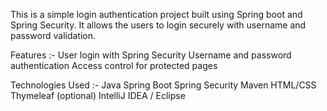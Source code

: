 This is a simple login authentication project built using Spring boot and Spring Security. It allows the  users to login securely with username and password validation.

Features :-
User login with Spring Security
Username and password authentication
Access control for protected pages

Technologies Used :- 
Java
Spring Boot
Spring Security
Maven
HTML/CSS
Thymeleaf (optional)
IntelliJ IDEA / Eclipse
